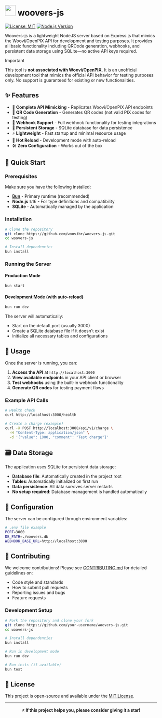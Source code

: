 
# <img width="35" src="https://github.com/woovibr/.github/assets/70824102/6c9dda94-84cd-4fba-bdfa-fa135b9454d9"> woovers-js

[![License: MIT](https://img.shields.io/badge/License-MIT-yellow.svg)](https://opensource.org/licenses/MIT) [![Node.js Version](https://img.shields.io/badge/node-%3E%3D16-brightgreen.svg)](https://nodejs.org/)

Woovers-js is a lightweight NodeJS server based on Express.js that mimics the Woovi/OpenPIX API for development and testing purposes. It provides all basic functionality including QRCode generation, webhooks, and persistent data storage using SQLite—no active API keys required.

> [!IMPORTANT]  
> This tool is **not associated with Woovi/OpenPIX**. It is an unofficial development tool that mimics the official API behavior for testing purposes only. No support is guaranteed for existing or new functionalities.

## ✨ Features

-   🎯 **Complete API Mimicking** - Replicates Woovi/OpenPIX API endpoints
-   📱 **QR Code Generation** - Generates QR codes (not valid PIX codes for testing)
-   🔗 **Webhook Support** - Full webhook functionality for testing integrations
-   💾 **Persistent Storage** - SQLite database for data persistence
-   ⚡ **Lightweight** - Fast startup and minimal resource usage
-   🔄 **Hot Reload** - Development mode with auto-reload
-   🛠️ **Zero Configuration** - Works out of the box

## 🚀 Quick Start

### Prerequisites

Make sure you have the following installed:

-   **[Bun](https://bun.sh/)** - Primary runtime (recommended)
-   **Node.js** ≥16 - For type definitions and compatibility
-   **SQLite** - Automatically managed by the application

### Installation

```bash
# Clone the repository
git clone https://github.com/woovibr/woovers-js.git
cd woovers-js

# Install dependencies
bun install

```

### Running the Server

#### Production Mode

```bash
bun start

```

#### Development Mode (with auto-reload)

```bash
bun run dev

```

The server will automatically:

-   Start on the default port (usually 3000)
-   Create a SQLite database file if it doesn't exist
-   Initialize all necessary tables and configurations

## 📖 Usage

Once the server is running, you can:

1.  **Access the API** at `http://localhost:3000`
2.  **View available endpoints** in your API client or browser
3.  **Test webhooks** using the built-in webhook functionality
4.  **Generate QR codes** for testing payment flows

### Example API Calls

```bash
# Health check
curl http://localhost:3000/health

# Create a charge (example)
curl -X POST http://localhost:3000/api/v1/charge \
  -H "Content-Type: application/json" \
  -d '{"value": 1000, "comment": "Test charge"}'

```

## 🗃️ Data Storage

The application uses SQLite for persistent data storage:

-   **Database file**: Automatically created in the project root
-   **Tables**: Automatically initialized on first run
-   **Data persistence**: All data survives server restarts
-   **No setup required**: Database management is handled automatically

## 🔧 Configuration

The server can be configured through environment variables:

```bash
# .env file example
PORT=3000
DB_PATH=./woovers.db
WEBHOOK_BASE_URL=http://localhost:3000

```

## 🤝 Contributing

We welcome contributions! Please see [CONTRIBUTING.md](CONTRIBUTING.md) for detailed guidelines on:

-   Code style and standards
-   How to submit pull requests
-   Reporting issues and bugs
-   Feature requests

### Development Setup

```bash
# Fork the repository and clone your fork
git clone https://github.com/your-username/woovers-js.git
cd woovers-js

# Install dependencies
bun install

# Run in development mode
bun run dev

# Run tests (if available)
bun test

```

## 📄 License

This project is open-source and available under the [MIT License](https://opensource.org/licenses/MIT).

----------

<p align="center"> <strong>⭐ If this project helps you, please consider giving it a star!</strong> </p>